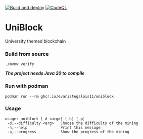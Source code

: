 [![Build and deploy](https://github.com/EvaristeGalois11/UniBlock/actions/workflows/build-and-deploy.yml/badge.svg)](https://github.com/EvaristeGalois11/UniBlock/actions/workflows/build-and-deploy.yml)
[![CodeQL](https://github.com/EvaristeGalois11/UniBlock/actions/workflows/codeql.yml/badge.svg)](https://github.com/EvaristeGalois11/UniBlock/actions/workflows/codeql.yml)

# UniBlock
University themed blockchain

### Build from source
`./mvnw verify`

**_The project needs Java 20 to compile_**

### Run with podman
`podman run --rm ghcr.io/evaristegalois11/uniblock`

### Usage
```
usage: uniblock [-d <arg>] [-h] [-p]
 -d,--difficulty <arg>   Choose the difficulty of the mining
 -h,--help               Print this message
 -p,--progress           Show the progress of the mining
```

